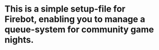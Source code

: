 # This is a simple setup-file for Firebot, enabling you to manage a queue-system for community game nights.